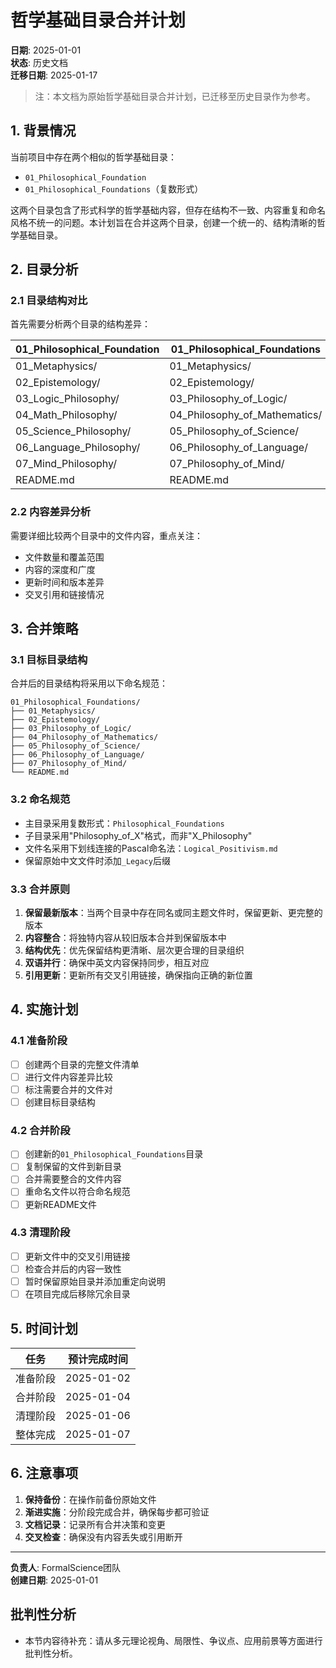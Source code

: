 # 哲学基础目录合并计划

**日期**: 2025-01-01  
**状态**: 历史文档  
**迁移日期**: 2025-01-17

> 注：本文档为原始哲学基础目录合并计划，已迁移至历史目录作为参考。

## 1. 背景情况

当前项目中存在两个相似的哲学基础目录：

- `01_Philosophical_Foundation`
- `01_Philosophical_Foundations`（复数形式）

这两个目录包含了形式科学的哲学基础内容，但存在结构不一致、内容重复和命名风格不统一的问题。本计划旨在合并这两个目录，创建一个统一的、结构清晰的哲学基础目录。

## 2. 目录分析

### 2.1 目录结构对比

首先需要分析两个目录的结构差异：

| 01_Philosophical_Foundation | 01_Philosophical_Foundations |
|----------------------------|------------------------------|
| 01_Metaphysics/ | 01_Metaphysics/ |
| 02_Epistemology/ | 02_Epistemology/ |
| 03_Logic_Philosophy/ | 03_Philosophy_of_Logic/ |
| 04_Math_Philosophy/ | 04_Philosophy_of_Mathematics/ |
| 05_Science_Philosophy/ | 05_Philosophy_of_Science/ |
| 06_Language_Philosophy/ | 06_Philosophy_of_Language/ |
| 07_Mind_Philosophy/ | 07_Philosophy_of_Mind/ |
| README.md | README.md |

### 2.2 内容差异分析

需要详细比较两个目录中的文件内容，重点关注：

- 文件数量和覆盖范围
- 内容的深度和广度
- 更新时间和版本差异
- 交叉引用和链接情况

## 3. 合并策略

### 3.1 目标目录结构

合并后的目录结构将采用以下命名规范：

```text
01_Philosophical_Foundations/
├── 01_Metaphysics/
├── 02_Epistemology/
├── 03_Philosophy_of_Logic/
├── 04_Philosophy_of_Mathematics/
├── 05_Philosophy_of_Science/
├── 06_Philosophy_of_Language/
├── 07_Philosophy_of_Mind/
└── README.md
```

### 3.2 命名规范

- 主目录采用复数形式：`Philosophical_Foundations`
- 子目录采用"Philosophy_of_X"格式，而非"X_Philosophy"
- 文件名采用下划线连接的Pascal命名法：`Logical_Positivism.md`
- 保留原始中文文件时添加`_Legacy`后缀

### 3.3 合并原则

1. **保留最新版本**：当两个目录中存在同名或同主题文件时，保留更新、更完整的版本
2. **内容整合**：将独特内容从较旧版本合并到保留版本中
3. **结构优先**：优先保留结构更清晰、层次更合理的目录组织
4. **双语并行**：确保中英文内容保持同步，相互对应
5. **引用更新**：更新所有交叉引用链接，确保指向正确的新位置

## 4. 实施计划

### 4.1 准备阶段

- [ ] 创建两个目录的完整文件清单
- [ ] 进行文件内容差异比较
- [ ] 标注需要合并的文件对
- [ ] 创建目标目录结构

### 4.2 合并阶段

- [ ] 创建新的`01_Philosophical_Foundations`目录
- [ ] 复制保留的文件到新目录
- [ ] 合并需要整合的文件内容
- [ ] 重命名文件以符合命名规范
- [ ] 更新README文件

### 4.3 清理阶段

- [ ] 更新文件中的交叉引用链接
- [ ] 检查合并后的内容一致性
- [ ] 暂时保留原始目录并添加重定向说明
- [ ] 在项目完成后移除冗余目录

## 5. 时间计划

| 任务 | 预计完成时间 |
|------|------------|
| 准备阶段 | 2025-01-02 |
| 合并阶段 | 2025-01-04 |
| 清理阶段 | 2025-01-06 |
| 整体完成 | 2025-01-07 |

## 6. 注意事项

1. **保持备份**：在操作前备份原始文件
2. **渐进实施**：分阶段完成合并，确保每步都可验证
3. **文档记录**：记录所有合并决策和变更
4. **交叉检查**：确保没有内容丢失或引用断开

---

**负责人**: FormalScience团队  
**创建日期**: 2025-01-01

## 批判性分析

- 本节内容待补充：请从多元理论视角、局限性、争议点、应用前景等方面进行批判性分析。
